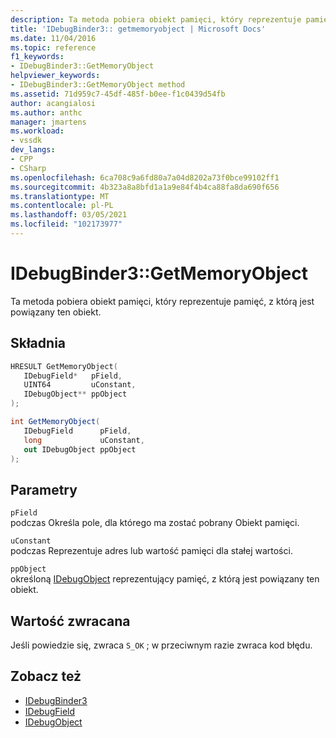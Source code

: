 ```yaml
---
description: Ta metoda pobiera obiekt pamięci, który reprezentuje pamięć, z którą jest powiązany ten obiekt.
title: 'IDebugBinder3:: getmemoryobject | Microsoft Docs'
ms.date: 11/04/2016
ms.topic: reference
f1_keywords:
- IDebugBinder3::GetMemoryObject
helpviewer_keywords:
- IDebugBinder3::GetMemoryObject method
ms.assetid: 71d959c7-45df-485f-b0ee-f1c0439d54fb
author: acangialosi
ms.author: anthc
manager: jmartens
ms.workload:
- vssdk
dev_langs:
- CPP
- CSharp
ms.openlocfilehash: 6ca708c9a6fd80a7a04d8202a73f0bce99102ff1
ms.sourcegitcommit: 4b323a8a8bfd1a1a9e84f4b4ca88fa8da690f656
ms.translationtype: MT
ms.contentlocale: pl-PL
ms.lasthandoff: 03/05/2021
ms.locfileid: "102173977"
---
```

# <a name="idebugbinder3getmemoryobject"></a>IDebugBinder3::GetMemoryObject
Ta metoda pobiera obiekt pamięci, który reprezentuje pamięć, z którą jest powiązany ten obiekt.

## <a name="syntax"></a>Składnia

```cpp
HRESULT GetMemoryObject(
   IDebugField*   pField,
   UINT64         uConstant,
   IDebugObject** ppObject
);
```

```csharp
int GetMemoryObject(
   IDebugField      pField,
   long             uConstant,
   out IDebugObject ppObject
);
```

## <a name="parameters"></a>Parametry
`pField`\
podczas Określa pole, dla którego ma zostać pobrany Obiekt pamięci.

`uConstant`\
podczas Reprezentuje adres lub wartość pamięci dla stałej wartości.

`ppObject`\
określoną [IDebugObject](../../../extensibility/debugger/reference/idebugobject.md) reprezentujący pamięć, z którą jest powiązany ten obiekt.

## <a name="return-value"></a>Wartość zwracana
 Jeśli powiedzie się, zwraca `S_OK` ; w przeciwnym razie zwraca kod błędu.

## <a name="see-also"></a>Zobacz też
- [IDebugBinder3](../../../extensibility/debugger/reference/idebugbinder3.md)
- [IDebugField](../../../extensibility/debugger/reference/idebugfield.md)
- [IDebugObject](../../../extensibility/debugger/reference/idebugobject.md)
